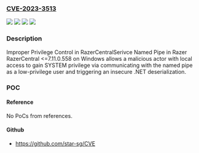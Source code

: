 ### [CVE-2023-3513](https://cve.mitre.org/cgi-bin/cvename.cgi?name=CVE-2023-3513)
![](https://img.shields.io/static/v1?label=Product&message=Razer%20Central&color=blue)
![](https://img.shields.io/static/v1?label=Version&message=0%3C%3D%207.11.0.558%20&color=brighgreen)
![](https://img.shields.io/static/v1?label=Vulnerability&message=CWE-269%20Improper%20Privilege%20Management&color=brighgreen)
![](https://img.shields.io/static/v1?label=Vulnerability&message=CWE-502%20Deserialization%20of%20Untrusted%20Data&color=brighgreen)

### Description

Improper Privilege Control in RazerCentralSerivce Named Pipe in Razer RazerCentral <=7.11.0.558 on Windows allows a malicious actor with local access to gain SYSTEM privilege via communicating with the named pipe as a low-privilege user and triggering an insecure .NET deserialization.

### POC

#### Reference
No PoCs from references.

#### Github
- https://github.com/star-sg/CVE

